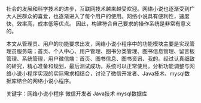 
社会的发展和科学技术的进步，互联网技术越来越受欢迎。网络小说也逐渐受到广大人民群众的喜爱，也逐渐进入了每个用户的使用。网络小说具有便利性，速度快，效率高，成本低等优点。 因此，构建符合自己要求的操作系统是非常有意义的。

本文从管理员、用户的功能要求出发，网络小说小程序中的功能模块主要是实现管理员服务端；首页、个人中心、用户管理、图书分类管理、图书信息管理、留言板管理、系统管理，用户微信端：首页、图书信息、图书资讯、我的。经过认真细致的研究，精心准备和规划，最后测试成功，系统可以正常使用。分析功能调整与网络小说小程序实现的实际需求相结合，讨论了微信开发者、Java技术、mysql数据库结合的网络小说小程序。

关键字：网络小说小程序 微信开发者  Java技术  mysql数据库 
